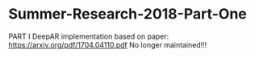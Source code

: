 # Summer-Research-2018-Part-One
PART I DeepAR implementation based on paper: https://arxiv.org/pdf/1704.04110.pdf
No longer maintained!!!
